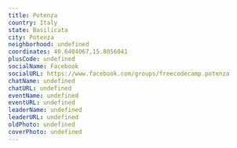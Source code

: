 ```yaml
---
title: Potenza
country: Italy
state: Basilicata
city: Potenza
neighborhood: undefined
coordinates: 40.6404067,15.8056041
plusCode: undefined
socialName: Facebook
socialURL: https://www.facebook.com/groups/freecodecamp.potenza
chatName: undefined
chatURL: undefined
eventName: undefined
eventURL: undefined
leaderName: undefined
leaderURL: undefined
oldPhoto: undefined
coverPhoto: undefined
---
```

